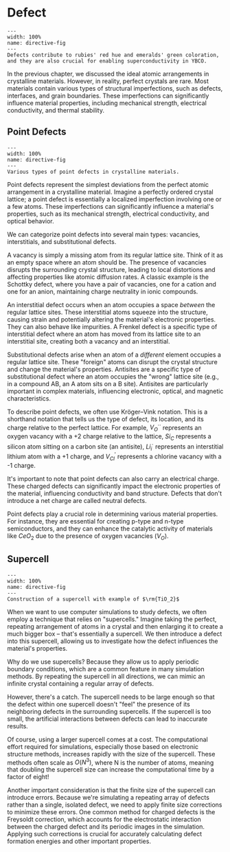 # Defect
```{figure} ../figures/doping.png
---
width: 100%
name: directive-fig
---
Defects contribute to rubies' red hue and emeralds' green coloration, and they are also crucial for enabling superconductivity in YBCO.
```

In the previous chapter, we discussed the ideal atomic arrangements in crystalline materials. However, in reality, perfect crystals are rare. Most materials contain various types of structural imperfections, such as defects, interfaces, and grain boundaries. These imperfections can significantly influence material properties, including mechanical strength, electrical conductivity, and thermal stability.

## Point Defects

```{figure} ../figures/point_defect.png
---
width: 100%
name: directive-fig
---
Various types of point defects in crystalline materials.
```

Point defects represent the simplest deviations from the perfect atomic arrangement in a crystalline material. Imagine a perfectly ordered crystal lattice; a point defect is essentially a localized imperfection involving one or a few atoms. These imperfections can significantly influence a material's properties, such as its mechanical strength, electrical conductivity, and optical behavior.

We can categorize point defects into several main types: vacancies, interstitials, and substitutional defects.

A vacancy is simply a missing atom from its regular lattice site. Think of it as an empty space where an atom should be. The presence of vacancies disrupts the surrounding crystal structure, leading to local distortions and affecting properties like atomic diffusion rates. A classic example is the Schottky defect, where you have a pair of vacancies, one for a cation and one for an anion, maintaining charge neutrality in ionic compounds.

An interstitial defect occurs when an atom occupies a space *between* the regular lattice sites. These interstitial atoms squeeze into the structure, causing strain and potentially altering the material's electronic properties. They can also behave like impurities. A Frenkel defect is a specific type of interstitial defect where an atom has moved from its lattice site to an interstitial site, creating both a vacancy and an interstitial.

Substitutional defects arise when an atom of a *different* element occupies a regular lattice site. These "foreign" atoms can disrupt the crystal structure and change the material's properties. Antisites are a specific type of substitutional defect where an atom occupies the "wrong" lattice site (e.g., in a compound AB, an A atom sits on a B site). Antisites are particularly important in complex materials, influencing electronic, optical, and magnetic characteristics.

To describe point defects, we often use Kröger–Vink notation. This is a shorthand notation that tells us the type of defect, its location, and its charge relative to the perfect lattice. For example, $V_O^{\cdot\cdot}$ represents an oxygen vacancy with a +2 charge relative to the lattice, $Si_C$ represents a silicon atom sitting on a carbon site (an antisite), $Li_i^{\cdot}$ represents an interstitial lithium atom with a +1 charge, and $V_{Cl}^{'}$ represents a chlorine vacancy with a -1 charge.

It's important to note that point defects can also carry an electrical charge. These charged defects can significantly impact the electronic properties of the material, influencing conductivity and band structure. Defects that don't introduce a net charge are called neutral defects.

Point defects play a crucial role in determining various material properties. For instance, they are essential for creating p-type and n-type semiconductors, and they can enhance the catalytic activity of materials like $CeO_2$ due to the presence of oxygen vacancies ($V_O$).


## Supercell
```{figure} ../figures/supercell.png
---
width: 100%
name: directive-fig
---
Construction of a supercell with example of $\rm{TiO_2}$
```

When we want to use computer simulations to study defects, we often employ a technique that relies on "supercells." Imagine taking the perfect, repeating arrangement of atoms in a crystal and then enlarging it to create a much bigger box – that's essentially a supercell. We then introduce a defect into this supercell, allowing us to investigate how the defect influences the material's properties.

Why do we use supercells? Because they allow us to apply periodic boundary conditions, which are a common feature in many simulation methods. By repeating the supercell in all directions, we can mimic an infinite crystal containing a regular array of defects.

However, there's a catch. The supercell needs to be large enough so that the defect within one supercell doesn't "feel" the presence of its neighboring defects in the surrounding supercells. If the supercell is too small, the artificial interactions between defects can lead to inaccurate results.

Of course, using a larger supercell comes at a cost. The computational effort required for simulations, especially those based on electronic structure methods, increases rapidly with the size of the supercell. These methods often scale as $O(N^3)$, where N is the number of atoms, meaning that doubling the supercell size can increase the computational time by a factor of eight!

Another important consideration is that the finite size of the supercell can introduce errors. Because we're simulating a repeating array of defects rather than a single, isolated defect, we need to apply finite size corrections to minimize these errors. One common method for charged defects is the Freysoldt correction, which accounts for the electrostatic interaction between the charged defect and its periodic images in the simulation. Applying such corrections is crucial for accurately calculating defect formation energies and other important properties.

